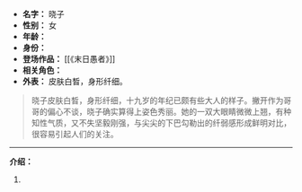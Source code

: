 
- **名字：** 晓子
- **性别：** 女
- **年龄：** 
- **身份：** 
- **登场作品：** [[《末日愚者》]]
- **相关角色：** 
- **外表：** 皮肤白晳，身形纤细。

> 晓子皮肤白晳，身形纤细，十九岁的年纪已颇有些大人的样子。撇开作为哥哥的偏心不谈，晓子确实算得上姿色秀丽。她的一双大眼睛微微上翘，有种知性气质，又不失坚毅刚强，与尖尖的下巴勾勒出的纤弱感形成鲜明对比，很容易引起人们的关注。

---

**介绍：** 

1. 
